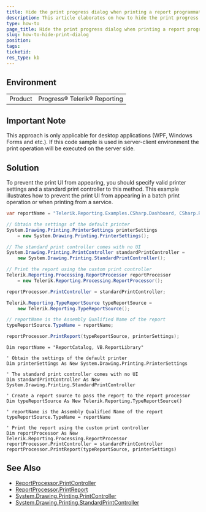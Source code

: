 ```yaml
---
title: Hide the print progress dialog when printing a report programmatically
description: This article elaborates on how to hide the print progress dialog when printing a report programmatically
type: how-to
page_title: Hide the print progress dialog when printing a report programmatically
slug: how-to-hide-print-dialog
position: 
tags: 
ticketid: 
res_type: kb
---
```


## Environment
<table>
	<tr>
		<td>Product</td>
		<td>Progress® Telerik® Reporting </td>
	</tr>
</table>

## Important Note
This approach is only applicable for desktop applications (WPF, Windows Forms and etc.). If this code sample is used in server-client environment the print operation will be executed on the server side.

## Solution

To prevent the print UI from appearing, you should specify valid printer settings and a standard print controller to this method. This example illustrates how to prevent the print UI from appearing in a batch print operation or when printing from a service.

````C#
var reportName = "Telerik.Reporting.Examples.CSharp.Dashboard, CSharp.ReportLibrary";

// Obtain the settings of the default printer
System.Drawing.Printing.PrinterSettings printerSettings
	= new System.Drawing.Printing.PrinterSettings();

// The standard print controller comes with no UI
System.Drawing.Printing.PrintController standardPrintController =
	new System.Drawing.Printing.StandardPrintController();

// Print the report using the custom print controller
Telerik.Reporting.Processing.ReportProcessor reportProcessor
	= new Telerik.Reporting.Processing.ReportProcessor();

reportProcessor.PrintController = standardPrintController;

Telerik.Reporting.TypeReportSource typeReportSource =
	new Telerik.Reporting.TypeReportSource();

// reportName is the Assembly Qualified Name of the report
typeReportSource.TypeName = reportName;

reportProcessor.PrintReport(typeReportSource, printerSettings);
````
````VB
Dim reportName = "ReportCatalog, VB.ReportLibrary"

' Obtain the settings of the default printer
Dim printerSettings As New System.Drawing.Printing.PrinterSettings

' The standard print controller comes with no UI
Dim standardPrintController As New System.Drawing.Printing.StandardPrintController

' Create a report source to pass the report to the report processor
Dim typeReportSource As New Telerik.Reporting.TypeReportSource()

' reportName is the Assembly Qualified Name of the report
typeReportSource.TypeName = reportName

' Print the report using the custom print controller
Dim reportProcessor As New Telerik.Reporting.Processing.ReportProcessor
reportProcessor.PrintController = standardPrintController
reportProcessor.PrintReport(typeReportSource, printerSettings)
````

## See Also

* [ReportProcessor.PrintController](/api/telerik.reporting.processing.reportprocessor#collapsible-Telerik_Reporting_Processing_ReportProcessor_PrintController)
* [ReportProcessor.PrintReport](/api/telerik.reporting.processing.reportprocessor#collapsible-Telerik_Reporting_Processing_ReportProcessor_PrintReport_Telerik_Reporting_ReportSource_System_Drawing_Printing_PrinterSettings_)
* [System.Drawing.Printing.PrintController](http://msdn2.microsoft.com/en-us/library/bffaf7th)
* [System.Drawing.Printing.StandardPrintController](http://msdn2.microsoft.com/en-us/library/xsy01e55)

